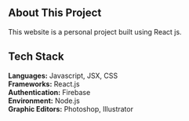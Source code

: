 
## About This Project

This website is a personal project built using React js. 

## Tech Stack

**Languages:** Javascript, JSX, CSS   
**Frameworks:** React.js  
**Authentication:** Firebase  
**Environment:** Node.js    
**Graphic Editors:** Photoshop, Illustrator 
